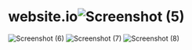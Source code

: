 # website.io![Screenshot (5)](https://github.com/vikas200208/website.io/assets/135458198/d4d0b012-e254-4b85-b346-41b4fd4ec5d4)
![Screenshot (6)](https://github.com/vikas200208/website.io/assets/135458198/216bb243-df6b-45dd-845c-edf2f971af87)
![Screenshot (7)](https://github.com/vikas200208/website.io/assets/135458198/240e7bd9-0a63-45dc-86c4-68d30d8e5eff)
![Screenshot (8)](https://github.com/vikas200208/website.io/assets/135458198/62304713-3795-4d94-8983-7c73e5c11084)
